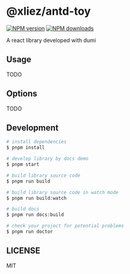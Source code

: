 # @xliez/antd-toy

[![NPM version](https://img.shields.io/npm/v/@xliez/antd-toy.svg?style=flat)](https://npmjs.org/package/@xliez/antd-toy)
[![NPM downloads](http://img.shields.io/npm/dm/@xliez/antd-toy.svg?style=flat)](https://npmjs.org/package/@xliez/antd-toy)

A react library developed with dumi

## Usage

TODO

## Options

TODO

## Development

```bash
# install dependencies
$ pnpm install

# develop library by docs demo
$ pnpm start

# build library source code
$ pnpm run build

# build library source code in watch mode
$ pnpm run build:watch

# build docs
$ pnpm run docs:build

# check your project for potential problems
$ pnpm run doctor
```

## LICENSE

MIT
